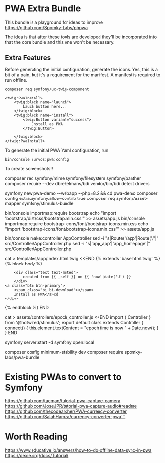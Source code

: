# PWA Extra Bundle

This bundle is a playground for ideas to improve https://github.com/Spomky-Labs/phpwa

The idea is that after these tools are developed they'll be incorporated into that the core bundle and this one won't be necessary.  

## Extra Features

Before generating the initial configuration, generate the icons.  Yes, this is a bit of a pain, but it's a requirement for the manifest.  A manifest is required to run offline.

```bash
composer req symfony/ux-twig-component
```

```twig
<twig:PwaInstall>
    <twig:block name="launch">
        Lauch button here...
    </twig:block>
    <twig:block name="install">
        <twig:Button variant="success">
            Install as PWA
        </twig:Button>

    </twig:block>
</twig:PwaInstall>
```

To generate the initial PWA Yaml configuration, run 

```bash
bin/console survos:pwa:config
```

To create screenshots!!

composer req symfony/mime symfony/filesystem symfony/panther
composer require --dev dbrekelmans/bdi
vendor/bin/bdi detect drivers




symfony new pwa-demo --webapp --php=8.2 && cd pwa-demo
composer config extra.symfony.allow-contrib true
composer req symfony/asset-mapper symfony/stimulus-bundle


bin/console importmap:require bootstrap
echo "import 'bootstrap/dist/css/bootstrap.min.css'" >> assets/app.js
bin/console importmap:require bootstrap-icons/font/bootstrap-icons.min.css
echo "import 'bootstrap-icons/font/bootstrap-icons.min.css'" >> assets/app.js

bin/console make:controller AppController
sed -i "s|Route('/app'|Route('/'|" src/Controller/AppController.php
sed -i "s|'app_app'|'app_homepage'|" src/Controller/AppController.php

cat > templates/app/index.html.twig <<END
{% extends 'base.html.twig' %}
{% block body %}
<div class="container">
<span class="bi bi-clock h1"></span>
<div {{ stimulus_controller('epoch') }}></div>

        <div class="text text-muted">
            created from {{ _self }} on {{ 'now'|date('U') }}
        </div>
    <a class="btn btn-primary">
        <span class="bi bi-download"></span>
        Install as PWA</a>cd 
    </div>
{% endblock %}
END

cat > assets/controllers/epoch_controller.js <<END
import { Controller } from '@hotwired/stimulus';
export default class extends Controller {
connect() {
this.element.textContent = "epoch time is now " +  Date.now();
}
}
END

symfony server:start -d
symfony open:local

composer config minimum-stability dev
composer require spomky-labs/pwa-bundle

# Existing PWAs to convert to Symfony

https://github.com/tacman/tutorial-pwa-capture-camera
https://github.com/JoseJPR/tutorial-pwa-capture-audio#readme
https://github.com/thecodearcher/PWA-currency-converter
https://github.com/SalahHamza/currency-converter-pwa```

# Worth Reading
https://www.educative.io/answers/how-to-do-offline-data-sync-in-pwa
https://dexie.org/docs/Tutorial/
